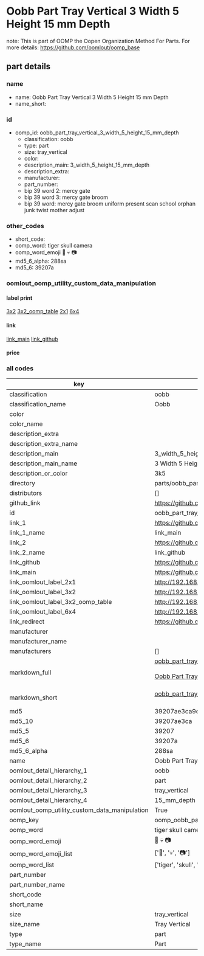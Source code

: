 # Oobb Part Tray Vertical 3 Width 5 Height 15 mm Depth  

note: This is part of OOMP the Oopen Organization Method For Parts. For more details: https://github.com/oomlout/oomp_base

##  part details
  







### name
* name: Oobb Part Tray Vertical 3 Width 5 Height 15 mm Depth
* name_short: 
### id
* oomp_id: oobb_part_tray_vertical_3_width_5_height_15_mm_depth
  * classification: oobb
  * type: part
  * size: tray_vertical
  * color: 
  * description_main: 3_width_5_height_15_mm_depth
  * description_extra: 
  * manufacturer: 
  * part_number: 
  * bip 39 word 2: mercy gate
  * bip 39 word 3: mercy gate broom
  * bip 39 word: mercy gate broom uniform present scan school orphan junk twist mother adjust

### other_codes
* short_code: 
* oomp_word: tiger skull camera
* oomp_word_emoji :tiger: :skull: :camera:
* md5_6_alpha: 288sa
* md5_6: 39207a






### oomlout_oomp_utility_custom_data_manipulation
#### label print
[3x2](http://192.168.1.245:1112/?label=oomp%20288sa)
[3x2_oomp_table](http://192.168.1.108:1112/?label=oomp%20288sa)
[2x1](http://192.168.1.242:1112/?label=oomp%20288sa)
[6x4](http://192.168.1.55:1112/?label=oomp%20288sa)    

#### link

[link_main](https://github.com/oomlout/oomlout_oomp_version_1_messy/tree/main/parts/oobb_part_tray_vertical_3_width_5_height_15_mm_depth) [link_github](https://github.com/oomlout/oomlout_oomp_version_1_messy/tree/main/parts/oobb_part_tray_vertical_3_width_5_height_15_mm_depth)                             

#### price







### all codes 
| key | value |  
| --- | --- |  
| classification | oobb |  
| classification_name | Oobb |  
| color |  |  
| color_name |  |  
| description_extra |  |  
| description_extra_name |  |  
| description_main | 3_width_5_height_15_mm_depth |  
| description_main_name | 3 Width 5 Height 15 mm Depth |  
| description_or_color | 3k5 |  
| directory | parts/oobb_part_tray_vertical_3_width_5_height_15_mm_depth |  
| distributors | [] |  
| github_link | https://github.com/oomlout/oomlout_oomp_part_src/tree/main/parts/oobb_part_tray_vertical_3_width_5_height_15_mm_depth |  
| id | oobb_part_tray_vertical_3_width_5_height_15_mm_depth |  
| link_1 | https://github.com/oomlout/oomlout_oomp_version_1_messy/tree/main/parts/oobb_part_tray_vertical_3_width_5_height_15_mm_depth |  
| link_1_name | link_main |  
| link_2 | https://github.com/oomlout/oomlout_oomp_version_1_messy/tree/main/parts/oobb_part_tray_vertical_3_width_5_height_15_mm_depth |  
| link_2_name | link_github |  
| link_github | https://github.com/oomlout/oomlout_oomp_version_1_messy/tree/main/parts/oobb_part_tray_vertical_3_width_5_height_15_mm_depth |  
| link_main | https://github.com/oomlout/oomlout_oomp_version_1_messy/tree/main/parts/oobb_part_tray_vertical_3_width_5_height_15_mm_depth |  
| link_oomlout_label_2x1 | http://192.168.1.242:1112/?label=oomp%20288sa |  
| link_oomlout_label_3x2 | http://192.168.1.245:1112/?label=oomp%20288sa |  
| link_oomlout_label_3x2_oomp_table | http://192.168.1.108:1112/?label=oomp%20288sa |  
| link_oomlout_label_6x4 | http://192.168.1.55:1112/?label=oomp%20288sa |  
| link_redirect | https://github.com/oomlout/oomlout_oomp_version_1_messy/tree/main/parts/oobb_part_tray_vertical_3_width_5_height_15_mm_depth |  
| manufacturer |  |  
| manufacturer_name |  |  
| manufacturers | [] |  
| markdown_full | [oobb_part_tray_vertical_3_width_5_height_15_mm_depth](none)<br>[](none)<br>[Oobb Part Tray Vertical 3 Width 5 Height 15 Mm Depth](none)<br><br> |  
| markdown_short | [oobb_part_tray_vertical_3_width_5_height_15_mm_depth](none)<br><br> |  
| md5 | 39207ae3ca9cd81b00d50ed63998145a |  
| md5_10 | 39207ae3ca |  
| md5_5 | 39207 |  
| md5_6 | 39207a |  
| md5_6_alpha | 288sa |  
| name | Oobb Part Tray Vertical 3 Width 5 Height 15 mm Depth |  
| oomlout_detail_hierarchy_1 | oobb |  
| oomlout_detail_hierarchy_2 | part |  
| oomlout_detail_hierarchy_3 | tray_vertical |  
| oomlout_detail_hierarchy_4 | 15_mm_depth |  
| oomlout_oomp_utility_custom_data_manipulation | True |  
| oomp_key | oomp_oobb_part_tray_vertical_3_width_5_height_15_mm_depth |  
| oomp_word | tiger skull camera |  
| oomp_word_emoji | :tiger: :skull: :camera: |  
| oomp_word_emoji_list | [':tiger:', ':skull:', ':camera:'] |  
| oomp_word_list | ['tiger', 'skull', 'camera'] |  
| part_number |  |  
| part_number_name |  |  
| short_code |  |  
| short_name |  |  
| size | tray_vertical |  
| size_name | Tray Vertical |  
| type | part |  
| type_name | Part |  
